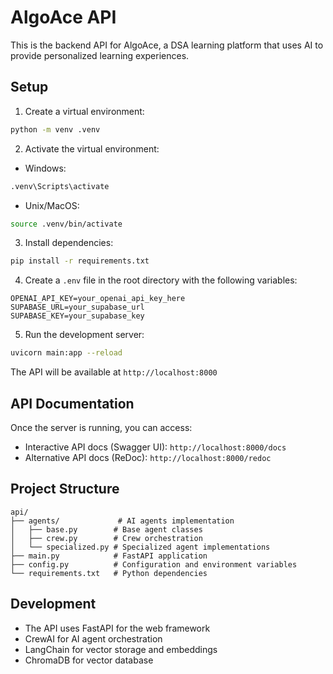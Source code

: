 # AlgoAce API

This is the backend API for AlgoAce, a DSA learning platform that uses AI to provide personalized learning experiences.

## Setup

1. Create a virtual environment:
```bash
python -m venv .venv
```

2. Activate the virtual environment:
- Windows:
```bash
.venv\Scripts\activate
```
- Unix/MacOS:
```bash
source .venv/bin/activate
```

3. Install dependencies:
```bash
pip install -r requirements.txt
```

4. Create a `.env` file in the root directory with the following variables:
```
OPENAI_API_KEY=your_openai_api_key_here
SUPABASE_URL=your_supabase_url
SUPABASE_KEY=your_supabase_key
```

5. Run the development server:
```bash
uvicorn main:app --reload
```

The API will be available at `http://localhost:8000`

## API Documentation

Once the server is running, you can access:
- Interactive API docs (Swagger UI): `http://localhost:8000/docs`
- Alternative API docs (ReDoc): `http://localhost:8000/redoc`

## Project Structure

```
api/
├── agents/             # AI agents implementation
│   ├── base.py        # Base agent classes
│   ├── crew.py        # Crew orchestration
│   └── specialized.py # Specialized agent implementations
├── main.py            # FastAPI application
├── config.py          # Configuration and environment variables
└── requirements.txt   # Python dependencies
```

## Development

- The API uses FastAPI for the web framework
- CrewAI for AI agent orchestration
- LangChain for vector storage and embeddings
- ChromaDB for vector database 
